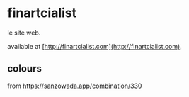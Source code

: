 # finartcialist

le site web. 

available at [http://finartcialist.com](http://finartcialist.com).

## colours

from https://sanzowada.app/combination/330
